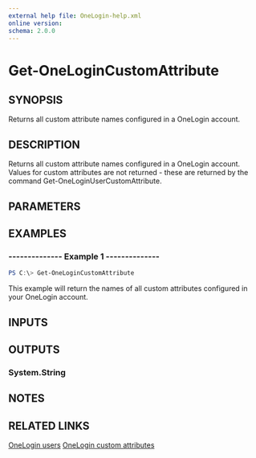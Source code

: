 ```yaml
---
external help file: OneLogin-help.xml
online version: 
schema: 2.0.0
---
```


# Get-OneLoginCustomAttribute
 
## SYNOPSIS
Returns all custom attribute names configured in a OneLogin account.

## DESCRIPTION
Returns all custom attribute names configured in a OneLogin account. Values for custom attributes are not returned - these are returned by the command Get-OneLoginUserCustomAttribute.

## PARAMETERS

## EXAMPLES
### --------------  Example 1  --------------

```powershell
PS C:\> Get-OneLoginCustomAttribute
```
This example will return the names of all custom attributes configured in your OneLogin account.

## INPUTS

## OUTPUTS
### System.String

## NOTES

## RELATED LINKS
[OneLogin users](https://developers.onelogin.com/api-docs/1/users/user-resource)
[OneLogin custom attributes](https://developers.onelogin.com/api-docs/1/users/get-custom-attributes)
